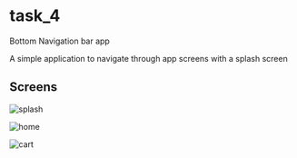 # task_4

Bottom Navigation bar app

A simple application to navigate through app screens with a splash screen

## Screens
![splash](https://github.com/user-attachments/assets/6afc769e-b659-40c4-930e-d87aa0a03135)


![home](https://github.com/user-attachments/assets/4d481b29-4b16-4120-a59f-f848957854e3)


![cart](https://github.com/user-attachments/assets/ba55a95c-842a-4233-9086-ea484f9ad27d)
